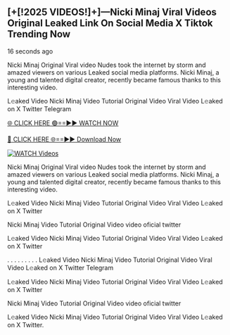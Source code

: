 ## [+[!2025 VIDEOS!]+]—Nicki Minaj Viral Videos Original Leaked Link On Social Media X Tiktok Trending Now

16 seconds ago

Nicki Minaj Original Viral video Nudes took the internet by storm and amazed viewers on various Leaked social media platforms. Nicki Minaj, a young and talented digital creator, recently became famous thanks to this interesting video.

L𝚎aked Video Nicki Minaj Video Tutorial Original Video Viral Video L𝚎aked on X Twitter Telegram

[🌐 CLICK HERE 🟢==►► WATCH NOW](https://usnews-daily.com/free-watch/?bo)

[🔴 CLICK HERE 🌐==►► Download Now](https://usnews-daily.com/free-watch/?bo)

[![WATCH Videos](https://i.imgur.com/ydURGbz.png)](https://usnews-daily.com/free-watch/?bo)

Nicki Minaj Original Viral video Nudes took the internet by storm and amazed viewers on various Leaked social media platforms. Nicki Minaj, a young and talented digital creator, recently became famous thanks to this interesting video.

L𝚎aked Video Nicki Minaj Video Tutorial Original Video Viral Video L𝚎aked on X Twitter

Nicki Minaj Video Tutorial Original Video video oficial twitter

L𝚎aked Video Nicki Minaj Video Tutorial Original Video Viral Video L𝚎aked on X Twitter

. . . . . . . . . L𝚎aked Video Nicki Minaj Video Tutorial Original Video Viral Video L𝚎aked on X Twitter Telegram

L𝚎aked Video Nicki Minaj Video Tutorial Original Video Viral Video L𝚎aked on X Twitter

Nicki Minaj Video Tutorial Original Video video oficial twitter

L𝚎aked Video Nicki Minaj Video Tutorial Original Video Viral Video L𝚎aked on X Twitter.